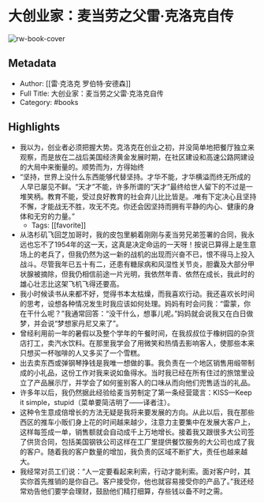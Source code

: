 # 大创业家：麦当劳之父雷·克洛克自传

![rw-book-cover](https://wfqqreader-1252317822.image.myqcloud.com/cover/178/29996178/s_29996178.jpg)

## Metadata
- Author: [[雷·克洛克 罗伯特·安德森]]
- Full Title: 大创业家：麦当劳之父雷·克洛克自传
- Category: #books

## Highlights
- 我以为，创业者必须把握大势。克洛克在创业之初，并没简单地把餐厅独立来观察，而是放在二战后美国经济黄金发展时期，在社区建设和高速公路网建设的大局中来衡量的。顺势而为，方得始终
- “坚持，世界上没什么东西能够代替坚持。才华不能，才华横溢而终无所成的人早已屡见不鲜。“天才”不能，许多所谓的“天才”最终给世人留下的不过是一堆笑柄。教育不能，受过良好教育的社会弃儿比比皆是。.唯有下定决心且坚持不懈，才能战无不胜，攻无不克。你还会因坚持而拥有平静的内心、健康的身体和无穷的力量。”
    - Tags: [[favorite]] 
- 从洛杉矶飞回芝加哥时，我的皮包里躺着刚刚与麦当劳兄弟签署的合同，我永远也忘不了1954年的这一天，这真是决定命运的一天呀！按说已算得上是生意场上的老兵了，但我仍然为这一新的战机的出现而兴奋不已，恨不得马上投入战斗。尽管我年已五十有二，还患有糖尿病和风湿性关节炎，胆囊及大部分甲状腺被摘除，但我仍相信前途一片光明，我依然年青、依然在成长，我此时的雄心壮志比这架飞机飞得还要高。
- 我小时候读书从来都不好，觉得书本太枯燥，而我喜欢行动。我还喜欢长时间的思考，设想各种情况发生时我应该如何处理。妈妈有时会问我：“雷蒙，你在干什么呢？”我通常回答：“没干什么，想事儿呢。”妈妈就会说我又在白日做梦，并会说“梦想家丹尼又来了”。
- 曾经利用前一年的暑假以及整个学年的午餐时间，在我叔叔位于橡树园的杂货店打工，卖汽水饮料。在那里我学会了用微笑和热情去影响客人，使那些本来只想买一杯咖啡的人又多买了一个雪糕。
- 出去卖东西或弹钢琴挣钱是我唯一想做的事。我负责在一个地区销售用缎带制成的小礼品，这份工作对我来说如鱼得水。当时我已经在所有住过的旅馆里设立了产品展示厅，并学会了如何鉴别客人的口味从而向他们兜售适当的礼品。
- 许多年以后，我仍然据此经验给麦当劳制定了第一条经营箴言：KISS—Keep it simple，stupid（菜单要简洁明了——译者注）。
- 这种令生意成倍增长的方法无疑是我将来要发展的方向。从此以后，我在那些西区的推车小贩们身上花的时间越来越少，注意力主要集中在发展大客户上，这样每签成一单，销售额就会自动成千上万地增长。接着我又跟很多大公司签了供货合同，包括美国钢铁公司这样在工厂里提供餐饮服务的大公司也成了我的客户。随着我的客户数量的增加，我负责的区域不断扩大，责任也越来越大。
- 我经常对员工们说：“人一定要看起来利索，行动才能利索。面对客户时，其实你首先推销的是你自己。客户接受你，他也就容易接受你的产品了。”我还经常劝告他们要学会理财，鼓励他们精打细算，存些钱以备不时之需。
